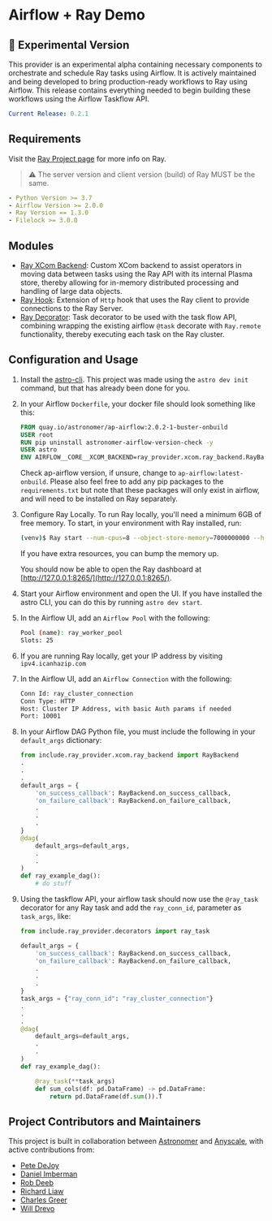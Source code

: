 # Airflow + Ray Demo

## 🧪 Experimental Version

This provider is an experimental alpha containing necessary components to orchestrate and schedule Ray tasks using Airflow. It is actively maintained and being developed to bring production-ready workflows to Ray using Airflow. This release contains everything needed to begin building these workflows using the Airflow Taskflow API.

```yaml
Current Release: 0.2.1
```

## Requirements

Visit the [Ray Project page](https://Ray.io/) for more info on Ray.

> ⚠️ The server version and client version (build) of Ray MUST be the same.

```yaml
- Python Version >= 3.7
- Airflow Version >= 2.0.0
- Ray Version == 1.3.0
- Filelock >= 3.0.0
```

## Modules

- [Ray XCom Backend](./ray_provider/xcom/ray_backend.py): Custom XCom backend to assist operators in moving data between tasks using the Ray API with its internal Plasma store, thereby allowing for in-memory distributed processing and handling of large data objects.
- [Ray Hook](./ray_provider/hooks/ray_client.py): Extension of `Http` hook that uses the Ray client to provide connections to the Ray Server.
- [Ray Decorator](./ray_provider/decorators/ray_decorators.py): Task decorator to be used with the task flow API, combining wrapping the existing airflow `@task` decorate with `Ray.remote` functionality, thereby executing each task on the Ray cluster.

## Configuration and Usage

1. Install the [astro-cli](https://www.astronomer.io/docs/cloud/stable/develop/cli-quickstart). This project was made using the `astro dev init` command, but that has already been done for you.

2. In your Airflow `Dockerfile`, your docker file should look something like this:

    ```Dockerfile
    FROM quay.io/astronomer/ap-airflow:2.0.2-1-buster-onbuild
    USER root
    RUN pip uninstall astronomer-airflow-version-check -y
    USER astro
    ENV AIRFLOW__CORE__XCOM_BACKEND=ray_provider.xcom.ray_backend.RayBackend
    ```

    Check ap-airflow version, if unsure, change to `ap-airflow:latest-onbuild`. Please also feel free to add any pip packages to the `requirements.txt` but note that these packages will only exist in airflow, and will need to be installed on Ray separately.

3. Configure Ray Locally. To run Ray locally, you'll need a minimum 6GB of free memory. To start, in your environment with Ray installed, run:

    ```bash
    (venv)$ Ray start --num-cpus=8 --object-store-memory=7000000000 --head
    ```

    If you have extra resources, you can bump the memory up.

    You should now be able to open the Ray dashboard at [http://127.0.0.1:8265/](http://127.0.0.1:8265/).

4. Start your Airflow environment and open the UI. If you have installed the astro CLI, you can do this by running `astro dev start`.

5. In the Airflow UI, add an `Airflow Pool` with the following:

    ```bash
    Pool (name): ray_worker_pool
    Slots: 25
    ```

6. If you are running Ray locally, get your IP address by visiting `ipv4.icanhazip.com`

7. In the Airflow UI, add an `Airflow Connection` with the following:

    ```bash
    Conn Id: ray_cluster_connection
    Conn Type: HTTP
    Host: Cluster IP Address, with basic Auth params if needed
    Port: 10001
    ```

8. In your Airflow DAG Python file, you must include the following in your `default_args` dictionary:

    ```python
    from include.ray_provider.xcom.ray_backend import RayBackend
    .
    .
    .
    default_args = {
        'on_success_callback': RayBackend.on_success_callback,
        'on_failure_callback': RayBackend.on_failure_callback,
        .
        .
        .
    }
    @dag(
        default_args=default_args,
        .
        .
    )
    def ray_example_dag():
        # do stuff
    ```

9. Using the taskflow API, your airflow task should now use the `@ray_task` decorator for any Ray task and add the `ray_conn_id`, parameter as `task_args`, like:

    ```python
    from include.ray_provider.decorators import ray_task

    default_args = {
        'on_success_callback': RayBackend.on_success_callback,
        'on_failure_callback': RayBackend.on_failure_callback,
        .
        .
        .
    }
    task_args = {"ray_conn_id": "ray_cluster_connection"}
    .
    .
    .
    @dag(
        default_args=default_args,
        .
        .
    )
    def ray_example_dag():

        @ray_task(**task_args)
        def sum_cols(df: pd.DataFrame) -> pd.DataFrame:
            return pd.DataFrame(df.sum()).T
    ```

## Project Contributors and Maintainers

This project is built in collaboration between [Astronomer](https://www.astronomer.io/) and [Anyscale](https://www.anyscale.com/), with active contributions from:

- [Pete DeJoy](https://github.com/petedejoy)
- [Daniel Imberman](https://github.com/dimberman)
- [Rob Deeb](https://github.com/mrrobby)
- [Richard Liaw](https://github.com/richardliaw)
- [Charles Greer](https://github.com/grechaw)
- [Will Drevo](https://github.com/worldveil)
